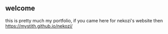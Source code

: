 ## welcome
this is pretty much my portfolio, if you came here for nekozi's website then https://mystith.github.io/nekozi/
